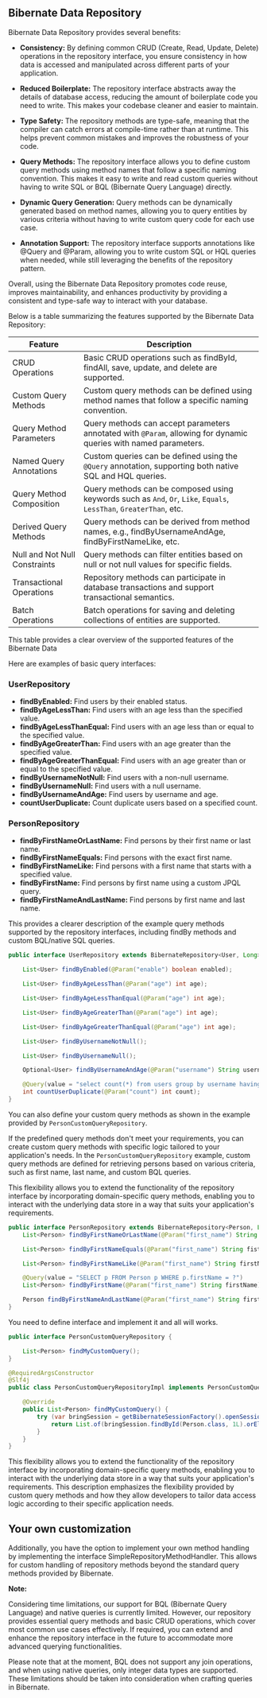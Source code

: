 ## Bibernate Data Repository

Bibernate Data Repository provides several benefits:

- **Consistency:** By defining common CRUD (Create, Read, Update, Delete) operations in the repository interface, you ensure consistency in how data is accessed and manipulated across different parts of your application.

- **Reduced Boilerplate:** The repository interface abstracts away the details of database access, reducing the amount of boilerplate code you need to write. This makes your codebase cleaner and easier to maintain.

- **Type Safety:** The repository methods are type-safe, meaning that the compiler can catch errors at compile-time rather than at runtime. This helps prevent common mistakes and improves the robustness of your code.

- **Query Methods:** The repository interface allows you to define custom query methods using method names that follow a specific naming convention. This makes it easy to write and read custom queries without having to write SQL or BQL (Bibernate Query Language) directly.

- **Dynamic Query Generation:** Query methods can be dynamically generated based on method names, allowing you to query entities by various criteria without having to write custom query code for each use case.

- **Annotation Support:** The repository interface supports annotations like @Query and @Param, allowing you to write custom SQL or HQL queries when needed, while still leveraging the benefits of the repository pattern.

Overall, using the Bibernate Data Repository promotes code reuse, improves maintainability, and enhances productivity by providing a consistent and type-safe way to interact with your database.

Below is a table summarizing the features supported by the Bibernate Data Repository:

| Feature                        | Description                                                                                                     |
|--------------------------------|-----------------------------------------------------------------------------------------------------------------|
| CRUD Operations                | Basic CRUD operations such as findById, findAll, save, update, and delete are supported.                        |
| Custom Query Methods           | Custom query methods can be defined using method names that follow a specific naming convention.                |
| Query Method Parameters        | Query methods can accept parameters annotated with `@Param`, allowing for dynamic queries with named parameters. |
| Named Query Annotations        | Custom queries can be defined using the `@Query` annotation, supporting both native SQL and HQL queries.        |
| Query Method Composition       | Query methods can be composed using keywords such as `And`, `Or`, `Like`, `Equals`, `LessThan`, `GreaterThan`, etc. |
| Derived Query Methods          | Query methods can be derived from method names, e.g., findByUsernameAndAge, findByFirstNameLike, etc.          |
| Null and Not Null Constraints | Query methods can filter entities based on null or not null values for specific fields.                         |
| Transactional Operations       | Repository methods can participate in database transactions and support transactional semantics.                |
| Batch Operations               | Batch operations for saving and deleting collections of entities are supported.                                  |

This table provides a clear overview of the supported features of the Bibernate Data 

Here are examples of basic query interfaces:

### UserRepository

- **findByEnabled:** Find users by their enabled status.
- **findByAgeLessThan:** Find users with an age less than the specified value.
- **findByAgeLessThanEqual:** Find users with an age less than or equal to the specified value.
- **findByAgeGreaterThan:** Find users with an age greater than the specified value.
- **findByAgeGreaterThanEqual:** Find users with an age greater than or equal to the specified value.
- **findByUsernameNotNull:** Find users with a non-null username.
- **findByUsernameNull:** Find users with a null username.
- **findByUsernameAndAge:** Find users by username and age.
- **countUserDuplicate:** Count duplicate users based on a specified count.

### PersonRepository

- **findByFirstNameOrLastName:** Find persons by their first name or last name.
- **findByFirstNameEquals:** Find persons with the exact first name.
- **findByFirstNameLike:** Find persons with a first name that starts with a specified value.
- **findByFirstName:** Find persons by first name using a custom JPQL query.
- **findByFirstNameAndLastName:** Find persons by first name and last name.

This provides a clearer description of the example query methods supported by the repository interfaces, including findBy methods and custom BQL/native SQL queries.

```java
public interface UserRepository extends BibernateRepository<User, Long> {

    List<User> findByEnabled(@Param("enable") boolean enabled);

    List<User> findByAgeLessThan(@Param("age") int age);

    List<User> findByAgeLessThanEqual(@Param("age") int age);

    List<User> findByAgeGreaterThan(@Param("age") int age);

    List<User> findByAgeGreaterThanEqual(@Param("age") int age);

    List<User> findByUsernameNotNull();

    List<User> findByUsernameNull();

    Optional<User> findByUsernameAndAge(@Param("username") String username, @Param("age") int age);

    @Query(value = "select count(*) from users group by username having count(username) > ?", nativeQuery = true)
    int countUserDuplicate(@Param("count") int count);
}
```

You can also define your custom query methods as shown in the example provided by `PersonCustomQueryRepository`.

If the predefined query methods don't meet your requirements, you can create custom query methods with specific logic tailored to your application's needs. In the `PersonCustomQueryRepository` example, custom query methods are defined for retrieving persons based on various criteria, such as first name, last name, and custom BQL queries.

This flexibility allows you to extend the functionality of the repository interface by incorporating domain-specific query methods, enabling you to interact with the underlying data store in a way that suits your application's requirements.


```java
public interface PersonRepository extends BibernateRepository<Person, Long>, PersonCustomQueryRepository {
    List<Person> findByFirstNameOrLastName(@Param("first_name") String firstName, @Param("last_name") String lastName);

    List<Person> findByFirstNameEquals(@Param("first_name") String fistName);

    List<Person> findByFirstNameLike(@Param("first_name") String firstNameStart);

    @Query(value = "SELECT p FROM Person p WHERE p.firstName = ?")
    List<Person> findByFirstName(@Param("first_name") String firstName);

    Person findByFirstNameAndLastName(@Param("first_name") String firstName, @Param("last_name") String lastName);
}

```

You need to define interface and implement it and all will works.

```java
public interface PersonCustomQueryRepository {

    List<Person> findMyCustomQuery();
}

```


```java
@RequiredArgsConstructor
@Slf4j
public class PersonCustomQueryRepositoryImpl implements PersonCustomQueryRepository {

    @Override
    public List<Person> findMyCustomQuery() {
        try (var bringSession = getBibernateSessionFactory().openSession()) {
            return List.of(bringSession.findById(Person.class, 1L).orElseThrow());
        }
    }
}

```

This flexibility allows you to extend the functionality of the repository interface by incorporating domain-specific query methods, enabling you to interact with the underlying data store in a way that suits your application's requirements.
This description emphasizes the flexibility provided by custom query methods and how they allow developers to tailor data access logic according to their specific application needs.


## Your own customization

Additionally, you have the option to implement your own method handling by implementing the interface SimpleRepositoryMethodHandler. 
This allows for custom handling of repository methods beyond the standard query methods provided by Bibernate.


**Note:** 

Considering time limitations, our support for BQL (Bibernate Query Language) and native queries is currently limited. 
However, our repository provides essential query methods and basic CRUD operations, which cover most common use cases effectively. 
If required, you can extend and enhance the repository interface in the future to accommodate more advanced querying functionalities.

Please note that at the moment, BQL does not support any join operations, and when using native queries, only integer data types are supported. These limitations should be taken into consideration when crafting queries in Bibernate.